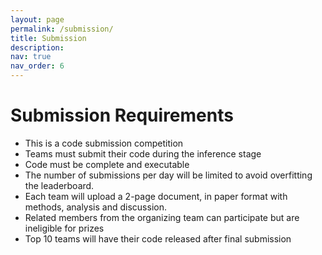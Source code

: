 ```yaml
---
layout: page
permalink: /submission/
title: Submission
description:  
nav: true
nav_order: 6
---
```

# Submission Requirements
   - This is a code submission competition
   - Teams must submit their code during the inference stage
   - Code must be complete and executable
   - The number of submissions per day will be limited to avoid overfitting the
leaderboard.
   - Each team will upload a 2-page document, in paper format with methods, analysis and discussion.
   - Related members from the organizing team can participate but are ineligible for prizes
   - Top 10 teams will have their code released after final submission